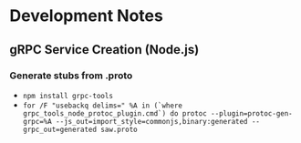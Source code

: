 # Development Notes

## gRPC Service Creation (Node.js)

### Generate stubs from .proto
* `npm install grpc-tools`
* ``for /F "usebackq delims=" %A in (`where grpc_tools_node_protoc_plugin.cmd`) do protoc --plugin=protoc-gen-grpc=%A --js_out=import_style=commonjs,binary:generated --grpc_out=generated saw.proto``